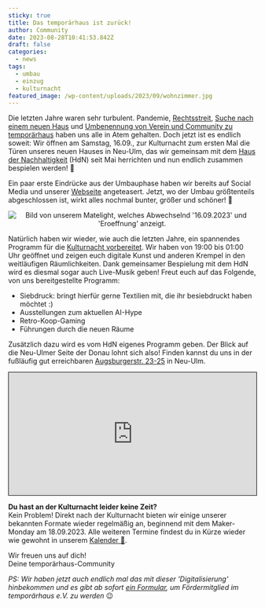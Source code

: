 ```yaml
---
sticky: true
title: Das temporärhaus ist zurück!
author: Community
date: 2023-08-28T10:41:53.842Z
draft: false
categories:
  - news
tags:
  - umbau
  - einzug
  - kulturnacht
featured_image: /wp-content/uploads/2023/09/wohnzimmer.jpg
---
```


Die letzten Jahre waren sehr turbulent. Pandemie, [Rechtsstreit](/urteil-im-markenrechtsstreit/), [Suche nach einem neuen Haus](/das-verschw%C3%B6rhaus-ist-ausgezogen-die-r%C3%A4ume-am-weinhof-sind-nun-leer/) und [Umbenennung von Verein und Community zu temporärhaus](/stellungnahme-und-ausblick-zum-urteil-im-markenrechtsstreit/) haben uns alle in Atem gehalten. Doch jetzt ist es endlich soweit: Wir öffnen am Samstag, 16.09., zur Kulturnacht zum ersten Mal die Türen unseres neuen Hauses in Neu-Ulm, das wir gemeinsam mit dem [Haus der Nachhaltigkeit](https://www.h-d-n.org) (HdN) seit Mai herrichten und nun endlich zusammen bespielen werden! 🥳

Ein paar erste Eindrücke aus der Umbauphase haben wir bereits auf Social Media und unserer [Webseite](/der-umbau-geht-voran--und-du-kannst-uns-helfen/) angeteasert. Jetzt, wo der Umbau größtenteils abgeschlossen ist, wirkt alles nochmal bunter, größer und schöner! 🤩

<div style="text-align: center;">
<img src="/wp-content/uploads/2023/09/eroeffnung.gif" alt="Bild von unserem Matelight, welches Abwechselnd '16.09.2023' und 'Eroeffnung' anzeigt.">
</div>

Natürlich haben wir wieder, wie auch die letzten Jahre, ein spannendes Programm für die [Kulturnacht vorbereitet](https://www.kulturnacht-ulm.de/web/kulturnacht/besucher/programm/programmdetail.php?id=2084).
Wir haben von 19:00 bis 01:00 Uhr geöffnet und zeigen euch digitale Kunst und anderen Krempel in den weitläufigen Räumlichkeiten. Dank gemeinsamer Bespielung mit dem HdN wird es diesmal sogar auch Live-Musik geben!
Freut euch auf das Folgende, von uns bereitgestellte Programm:

 * Siebdruck: bringt hierfür gerne Textilien mit, die ihr besiebdruckt haben möchtet :)
 * Ausstellungen zum aktuellen AI-Hype
 * Retro-Koop-Gaming
 * Führungen durch die neuen Räume

Zusätzlich dazu wird es vom HdN eigenes Programm geben. Der Blick auf die Neu-Ulmer Seite der Donau lohnt sich also!
Finden kannst du uns in der fußläufig gut erreichbaren [Augsburgerstr. 23-25](https://www.openstreetmap.org/node/10889781438) in Neu-Ulm.

<iframe width="100%" height="250" src="https://www.openstreetmap.org/export/embed.html?bbox=10.000559868549248%2C48.395623074583305%2C10.003529073928734%2C48.39714575728419&amp;layer=mapnik&amp;marker=48.39638442163035%2C10.00204447123906" style="border: 1px solid black"></iframe>

**Du hast an der Kulturnacht leider keine Zeit?**<br>
Kein Problem! Direkt nach der Kulturnacht bieten wir einige unserer bekannten Formate wieder regelmäßig an, beginnend mit dem Maker-Monday am 18.09.2023.
Alle weiteren Termine findest du in Kürze wieder wie gewohnt in unserem [Kalender 📅](/termine-und-oeffnungszeiten/).


Wir freuen uns auf dich!<br>
Deine temporärhaus-Community

*PS: Wir haben jetzt auch endlich mal das mit dieser 'Digitalisierung' hinbekommen und es gibt ab sofort [ein Formular](/verein/), um Fördermitglied im temporärhaus e.V. zu werden* 😉
